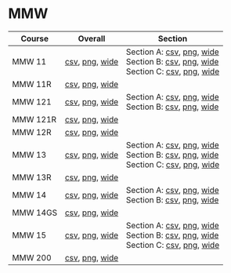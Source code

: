 # MMW

| Course | Overall | Section |
| ------ | ------- | ------- |
| MMW 11 | [csv](https://github.com/UCSD-Historical-Enrollment-Data/2024Fall/blob/main/overall/MMW%2011.csv), [png](https://raw.githubusercontent.com/UCSD-Historical-Enrollment-Data/2024Fall/main/plot_overall/MMW%2011.png), [wide](https://raw.githubusercontent.com/UCSD-Historical-Enrollment-Data/2024Fall/main/plot_overall_wide/MMW%2011.png) | Section A: [csv](https://github.com/UCSD-Historical-Enrollment-Data/2024Fall/blob/main/section/MMW%2011_A.csv), [png](https://raw.githubusercontent.com/UCSD-Historical-Enrollment-Data/2024Fall/main/plot_section/MMW%2011_A.png), [wide](https://raw.githubusercontent.com/UCSD-Historical-Enrollment-Data/2024Fall/main/plot_section_wide/MMW%2011_A.png)<br>Section B: [csv](https://github.com/UCSD-Historical-Enrollment-Data/2024Fall/blob/main/section/MMW%2011_B.csv), [png](https://raw.githubusercontent.com/UCSD-Historical-Enrollment-Data/2024Fall/main/plot_section/MMW%2011_B.png), [wide](https://raw.githubusercontent.com/UCSD-Historical-Enrollment-Data/2024Fall/main/plot_section_wide/MMW%2011_B.png)<br>Section C: [csv](https://github.com/UCSD-Historical-Enrollment-Data/2024Fall/blob/main/section/MMW%2011_C.csv), [png](https://raw.githubusercontent.com/UCSD-Historical-Enrollment-Data/2024Fall/main/plot_section/MMW%2011_C.png), [wide](https://raw.githubusercontent.com/UCSD-Historical-Enrollment-Data/2024Fall/main/plot_section_wide/MMW%2011_C.png) |
| MMW 11R | [csv](https://github.com/UCSD-Historical-Enrollment-Data/2024Fall/blob/main/overall/MMW%2011R.csv), [png](https://raw.githubusercontent.com/UCSD-Historical-Enrollment-Data/2024Fall/main/plot_overall/MMW%2011R.png), [wide](https://raw.githubusercontent.com/UCSD-Historical-Enrollment-Data/2024Fall/main/plot_overall_wide/MMW%2011R.png) |  |
| MMW 121 | [csv](https://github.com/UCSD-Historical-Enrollment-Data/2024Fall/blob/main/overall/MMW%20121.csv), [png](https://raw.githubusercontent.com/UCSD-Historical-Enrollment-Data/2024Fall/main/plot_overall/MMW%20121.png), [wide](https://raw.githubusercontent.com/UCSD-Historical-Enrollment-Data/2024Fall/main/plot_overall_wide/MMW%20121.png) | Section A: [csv](https://github.com/UCSD-Historical-Enrollment-Data/2024Fall/blob/main/section/MMW%20121_A.csv), [png](https://raw.githubusercontent.com/UCSD-Historical-Enrollment-Data/2024Fall/main/plot_section/MMW%20121_A.png), [wide](https://raw.githubusercontent.com/UCSD-Historical-Enrollment-Data/2024Fall/main/plot_section_wide/MMW%20121_A.png)<br>Section B: [csv](https://github.com/UCSD-Historical-Enrollment-Data/2024Fall/blob/main/section/MMW%20121_B.csv), [png](https://raw.githubusercontent.com/UCSD-Historical-Enrollment-Data/2024Fall/main/plot_section/MMW%20121_B.png), [wide](https://raw.githubusercontent.com/UCSD-Historical-Enrollment-Data/2024Fall/main/plot_section_wide/MMW%20121_B.png) |
| MMW 121R | [csv](https://github.com/UCSD-Historical-Enrollment-Data/2024Fall/blob/main/overall/MMW%20121R.csv), [png](https://raw.githubusercontent.com/UCSD-Historical-Enrollment-Data/2024Fall/main/plot_overall/MMW%20121R.png), [wide](https://raw.githubusercontent.com/UCSD-Historical-Enrollment-Data/2024Fall/main/plot_overall_wide/MMW%20121R.png) |  |
| MMW 12R | [csv](https://github.com/UCSD-Historical-Enrollment-Data/2024Fall/blob/main/overall/MMW%2012R.csv), [png](https://raw.githubusercontent.com/UCSD-Historical-Enrollment-Data/2024Fall/main/plot_overall/MMW%2012R.png), [wide](https://raw.githubusercontent.com/UCSD-Historical-Enrollment-Data/2024Fall/main/plot_overall_wide/MMW%2012R.png) |  |
| MMW 13 | [csv](https://github.com/UCSD-Historical-Enrollment-Data/2024Fall/blob/main/overall/MMW%2013.csv), [png](https://raw.githubusercontent.com/UCSD-Historical-Enrollment-Data/2024Fall/main/plot_overall/MMW%2013.png), [wide](https://raw.githubusercontent.com/UCSD-Historical-Enrollment-Data/2024Fall/main/plot_overall_wide/MMW%2013.png) | Section A: [csv](https://github.com/UCSD-Historical-Enrollment-Data/2024Fall/blob/main/section/MMW%2013_A.csv), [png](https://raw.githubusercontent.com/UCSD-Historical-Enrollment-Data/2024Fall/main/plot_section/MMW%2013_A.png), [wide](https://raw.githubusercontent.com/UCSD-Historical-Enrollment-Data/2024Fall/main/plot_section_wide/MMW%2013_A.png)<br>Section B: [csv](https://github.com/UCSD-Historical-Enrollment-Data/2024Fall/blob/main/section/MMW%2013_B.csv), [png](https://raw.githubusercontent.com/UCSD-Historical-Enrollment-Data/2024Fall/main/plot_section/MMW%2013_B.png), [wide](https://raw.githubusercontent.com/UCSD-Historical-Enrollment-Data/2024Fall/main/plot_section_wide/MMW%2013_B.png)<br>Section C: [csv](https://github.com/UCSD-Historical-Enrollment-Data/2024Fall/blob/main/section/MMW%2013_C.csv), [png](https://raw.githubusercontent.com/UCSD-Historical-Enrollment-Data/2024Fall/main/plot_section/MMW%2013_C.png), [wide](https://raw.githubusercontent.com/UCSD-Historical-Enrollment-Data/2024Fall/main/plot_section_wide/MMW%2013_C.png) |
| MMW 13R | [csv](https://github.com/UCSD-Historical-Enrollment-Data/2024Fall/blob/main/overall/MMW%2013R.csv), [png](https://raw.githubusercontent.com/UCSD-Historical-Enrollment-Data/2024Fall/main/plot_overall/MMW%2013R.png), [wide](https://raw.githubusercontent.com/UCSD-Historical-Enrollment-Data/2024Fall/main/plot_overall_wide/MMW%2013R.png) |  |
| MMW 14 | [csv](https://github.com/UCSD-Historical-Enrollment-Data/2024Fall/blob/main/overall/MMW%2014.csv), [png](https://raw.githubusercontent.com/UCSD-Historical-Enrollment-Data/2024Fall/main/plot_overall/MMW%2014.png), [wide](https://raw.githubusercontent.com/UCSD-Historical-Enrollment-Data/2024Fall/main/plot_overall_wide/MMW%2014.png) | Section A: [csv](https://github.com/UCSD-Historical-Enrollment-Data/2024Fall/blob/main/section/MMW%2014_A.csv), [png](https://raw.githubusercontent.com/UCSD-Historical-Enrollment-Data/2024Fall/main/plot_section/MMW%2014_A.png), [wide](https://raw.githubusercontent.com/UCSD-Historical-Enrollment-Data/2024Fall/main/plot_section_wide/MMW%2014_A.png)<br>Section B: [csv](https://github.com/UCSD-Historical-Enrollment-Data/2024Fall/blob/main/section/MMW%2014_B.csv), [png](https://raw.githubusercontent.com/UCSD-Historical-Enrollment-Data/2024Fall/main/plot_section/MMW%2014_B.png), [wide](https://raw.githubusercontent.com/UCSD-Historical-Enrollment-Data/2024Fall/main/plot_section_wide/MMW%2014_B.png) |
| MMW 14GS | [csv](https://github.com/UCSD-Historical-Enrollment-Data/2024Fall/blob/main/overall/MMW%2014GS.csv), [png](https://raw.githubusercontent.com/UCSD-Historical-Enrollment-Data/2024Fall/main/plot_overall/MMW%2014GS.png), [wide](https://raw.githubusercontent.com/UCSD-Historical-Enrollment-Data/2024Fall/main/plot_overall_wide/MMW%2014GS.png) |  |
| MMW 15 | [csv](https://github.com/UCSD-Historical-Enrollment-Data/2024Fall/blob/main/overall/MMW%2015.csv), [png](https://raw.githubusercontent.com/UCSD-Historical-Enrollment-Data/2024Fall/main/plot_overall/MMW%2015.png), [wide](https://raw.githubusercontent.com/UCSD-Historical-Enrollment-Data/2024Fall/main/plot_overall_wide/MMW%2015.png) | Section A: [csv](https://github.com/UCSD-Historical-Enrollment-Data/2024Fall/blob/main/section/MMW%2015_A.csv), [png](https://raw.githubusercontent.com/UCSD-Historical-Enrollment-Data/2024Fall/main/plot_section/MMW%2015_A.png), [wide](https://raw.githubusercontent.com/UCSD-Historical-Enrollment-Data/2024Fall/main/plot_section_wide/MMW%2015_A.png)<br>Section B: [csv](https://github.com/UCSD-Historical-Enrollment-Data/2024Fall/blob/main/section/MMW%2015_B.csv), [png](https://raw.githubusercontent.com/UCSD-Historical-Enrollment-Data/2024Fall/main/plot_section/MMW%2015_B.png), [wide](https://raw.githubusercontent.com/UCSD-Historical-Enrollment-Data/2024Fall/main/plot_section_wide/MMW%2015_B.png)<br>Section C: [csv](https://github.com/UCSD-Historical-Enrollment-Data/2024Fall/blob/main/section/MMW%2015_C.csv), [png](https://raw.githubusercontent.com/UCSD-Historical-Enrollment-Data/2024Fall/main/plot_section/MMW%2015_C.png), [wide](https://raw.githubusercontent.com/UCSD-Historical-Enrollment-Data/2024Fall/main/plot_section_wide/MMW%2015_C.png) |
| MMW 200 | [csv](https://github.com/UCSD-Historical-Enrollment-Data/2024Fall/blob/main/overall/MMW%20200.csv), [png](https://raw.githubusercontent.com/UCSD-Historical-Enrollment-Data/2024Fall/main/plot_overall/MMW%20200.png), [wide](https://raw.githubusercontent.com/UCSD-Historical-Enrollment-Data/2024Fall/main/plot_overall_wide/MMW%20200.png) |  |
